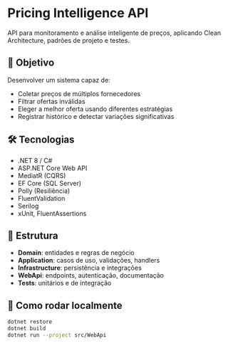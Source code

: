 # Pricing Intelligence API

API para monitoramento e análise inteligente de preços, aplicando Clean Architecture, padrões de projeto e testes.

## 📌 Objetivo
Desenvolver um sistema capaz de:
- Coletar preços de múltiplos fornecedores
- Filtrar ofertas inválidas
- Eleger a melhor oferta usando diferentes estratégias
- Registrar histórico e detectar variações significativas

## 🛠️ Tecnologias
- .NET 8 / C#
- ASP.NET Core Web API
- MediatR (CQRS)
- EF Core (SQL Server)
- Polly (Resiliência)
- FluentValidation
- Serilog
- xUnit, FluentAssertions

## 📂 Estrutura
- **Domain**: entidades e regras de negócio
- **Application**: casos de uso, validações, handlers
- **Infrastructure**: persistência e integrações
- **WebApi**: endpoints, autenticação, documentação
- **Tests**: unitários e de integração

## 🚀 Como rodar localmente
```bash
dotnet restore
dotnet build
dotnet run --project src/WebApi
